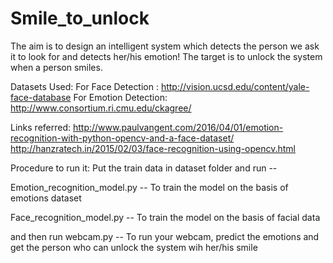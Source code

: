 # Smile_to_unlock

The aim is to design an intelligent system which detects the person we ask it to look for and detects her/his emotion! The target is to unlock the system when a person smiles.

Datasets Used:
	For Face Detection   : http://vision.ucsd.edu/content/yale-face-database
	For Emotion Detection: http://www.consortium.ri.cmu.edu/ckagree/


Links referred:
	http://www.paulvangent.com/2016/04/01/emotion-recognition-with-python-opencv-and-a-face-dataset/
	http://hanzratech.in/2015/02/03/face-recognition-using-opencv.html


Procedure to run it:
Put the train data in dataset folder and run -- 

Emotion_recognition_model.py -- To train the model on the basis of emotions dataset

Face_recognition_model.py -- To train the model on the basis of facial data

and then run webcam.py -- To run your webcam, predict the emotions and get the person who can unlock the system wih her/his smile


